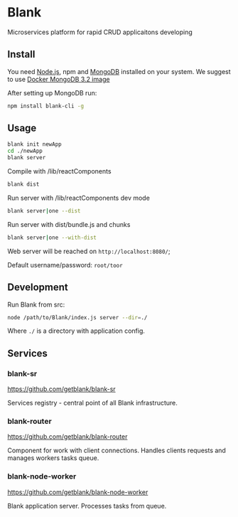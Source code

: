 # Blank

Microservices platform for rapid CRUD applicaitons developing

## Install

You need [Node.js](https://nodejs.org), npm and [MongoDB](https://www.mongodb.com/) installed on your system. We suggest to use [Docker MongoDB 3.2 image](https://hub.docker.com/_/mongo/)

After setting up MongoDB run:

```bash
npm install blank-cli -g
```

## Usage

```bash
blank init newApp
cd ./newApp
blank server
```

Compile with /lib/reactComponents

```bash
blank dist
```

Run server with /lib/reactComponents dev mode

```bash
blank server|one --dist
```

Run server with dist/bundle.js and chunks

```bash
blank server|one --with-dist
```

Web server will be reached on `http://localhost:8080/`;

Default username/password: `root/toor`

## Development

Run Blank from src:

```bash
node /path/to/Blank/index.js server --dir=./
```

Where `./` is a directory with application config.

## Services

### blank-sr

https://github.com/getblank/blank-sr

Services registry - central point of all Blank infrastructure.

### blank-router

https://github.com/getblank/blank-router

Component for work with client connections. Handles clients requests and manages workers tasks queue.

### blank-node-worker

https://github.com/getblank/blank-node-worker

Blank application server. Processes tasks from queue.
